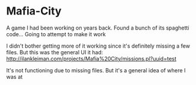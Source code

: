 # Mafia-City
A game I had been working on years back. Found a bunch of its spaghetti code... Going to attempt to make it work

I didn't bother getting more of it working since it's definitely missing a few files. But this was the general UI it had: http://ilankleiman.com/projects/Mafia%20City/missions.pl?uuid=test

It's not functioning due to missing files. But it's a general idea of where I was at
